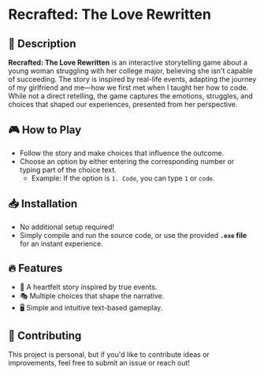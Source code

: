 # Recrafted: The Love Rewritten

## 📝 Description  
**Recrafted: The Love Rewritten** is an interactive storytelling game about a young woman struggling with her college major, believing she isn't capable of succeeding. The story is inspired by real-life events, adapting the journey of my girlfriend and me—how we first met when I taught her how to code. While not a direct retelling, the game captures the emotions, struggles, and choices that shaped our experiences, presented from her perspective.  

## 🎮 How to Play  
- Follow the story and make choices that influence the outcome.  
- Choose an option by either entering the corresponding number or typing part of the choice text.  
  - Example: If the option is `1. Code`, you can type `1` or `code`.  

## 📥 Installation  
- No additional setup required!  
- Simply compile and run the source code, or use the provided **`.exe` file** for an instant experience.  

## 🔥 Features  
- 💖 A heartfelt story inspired by true events.  
- 🎭 Multiple choices that shape the narrative.  
- 🖥️ Simple and intuitive text-based gameplay.  

## 🤝 Contributing  
This project is personal, but if you'd like to contribute ideas or improvements, feel free to submit an issue or reach out! 
